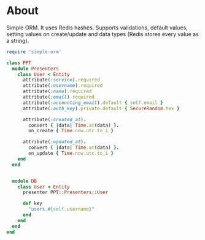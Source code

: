 # About

Simple ORM. It uses Redis hashes. Supports validations, default values, setting values on create/update and data types (Redis stores every value as a string).

```ruby
require 'simple-orm'

class PPT
  module Presenters
    class User < Entity
      attribute(:service).required
      attribute(:username).required
      attribute(:name).required
      attribute(:email).required
      attribute(:accounting_email).default { self.email }
      attribute(:auth_key).private.default { SecureRandom.hex }

      attribute(:created_at).
        convert { |data| Time.at(data) }.
        on_create { Time.now.utc.to_i }

      attribute(:updated_at).
        convert { |data| Time.at(data) }.
        on_update { Time.now.utc.to_i }
    end
  end


  module DB
    class User < Entity
      presenter PPT::Presenters::User

      def key
        "users.#{self.username}"
      end
    end
  end
end
```
